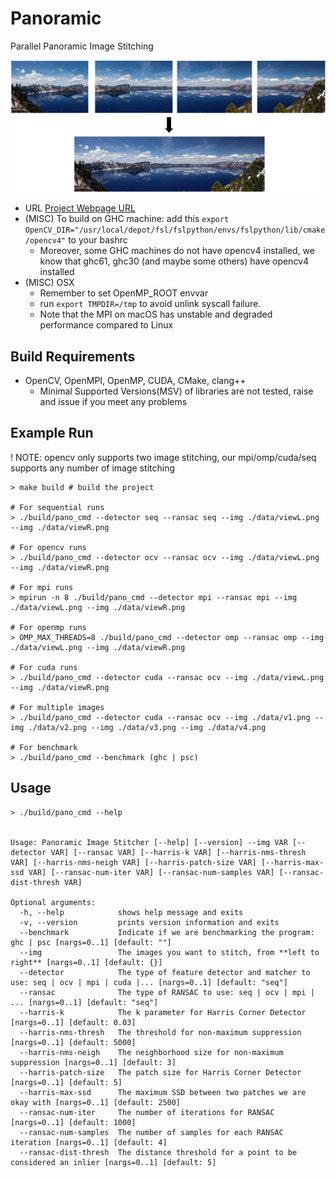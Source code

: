 # Panoramic

Parallel Panoramic Image Stitching

![](./assets/example.png)

- URL [Project Webpage URL](https://ji-xinyou.github.io/panoramic/)
- (MISC) To build on GHC machine: add this `export OpenCV_DIR="/usr/local/depot/fsl/fslpython/envs/fslpython/lib/cmake/opencv4"` to your bashrc
  - Moreover, some GHC machines do not have opencv4 installed, we know that ghc61, ghc30 (and maybe some others) have opencv4 installed
- (MISC) OSX
  - Remember to set OpenMP_ROOT envvar
  - run `export TMPDIR=/tmp` to avoid unlink syscall failure.
  - Note that the MPI on macOS has unstable and degraded performance compared to Linux

## Build Requirements

- OpenCV, OpenMPI, OpenMP, CUDA, CMake, clang++
  - Minimal Supported Versions(MSV) of libraries are not tested, raise and issue if you meet any problems

## Example Run

! NOTE: opencv only supports two image stitching, our mpi/omp/cuda/seq supports any number of image stitching

```shell
> make build # build the project

# For sequential runs
> ./build/pano_cmd --detector seq --ransac seq --img ./data/viewL.png --img ./data/viewR.png

# For opencv runs
> ./build/pano_cmd --detector ocv --ransac ocv --img ./data/viewL.png --img ./data/viewR.png

# For mpi runs
> mpirun -n 8 ./build/pano_cmd --detector mpi --ransac mpi --img ./data/viewL.png --img ./data/viewR.png

# For openmp runs
> OMP_MAX_THREADS=8 ./build/pano_cmd --detector omp --ransac omp --img ./data/viewL.png --img ./data/viewR.png

# For cuda runs
> ./build/pano_cmd --detector cuda --ransac ocv --img ./data/viewL.png --img ./data/viewR.png

# For multiple images
> ./build/pano_cmd --detector cuda --ransac ocv --img ./data/v1.png --img ./data/v2.png --img ./data/v3.png --img ./data/v4.png

# For benchmark
> ./build/pano_cmd --benchmark (ghc | psc)
```

## Usage

```shell
> ./build/pano_cmd --help


Usage: Panoramic Image Stitcher [--help] [--version] --img VAR [--detector VAR] [--ransac VAR] [--harris-k VAR] [--harris-nms-thresh VAR] [--harris-nms-neigh VAR] [--harris-patch-size VAR] [--harris-max-ssd VAR] [--ransac-num-iter VAR] [--ransac-num-samples VAR] [--ransac-dist-thresh VAR]

Optional arguments:
  -h, --help            shows help message and exits 
  -v, --version         prints version information and exits 
  --benchmark           Indicate if we are benchmarking the program: ghc | psc [nargs=0..1] [default: ""]
  --img                 The images you want to stitch, from **left to right** [nargs=0..1] [default: {}]
  --detector            The type of feature detector and matcher to use: seq | ocv | mpi | cuda |... [nargs=0..1] [default: "seq"]
  --ransac              The type of RANSAC to use: seq | ocv | mpi | ... [nargs=0..1] [default: "seq"]
  --harris-k            The k parameter for Harris Corner Detector [nargs=0..1] [default: 0.03]
  --harris-nms-thresh   The threshold for non-maximum suppression [nargs=0..1] [default: 5000]
  --harris-nms-neigh    The neighborhood size for non-maximum suppression [nargs=0..1] [default: 3]
  --harris-patch-size   The patch size for Harris Corner Detector [nargs=0..1] [default: 5]
  --harris-max-ssd      The maximum SSD between two patches we are okay with [nargs=0..1] [default: 2500]
  --ransac-num-iter     The number of iterations for RANSAC [nargs=0..1] [default: 1000]
  --ransac-num-samples  The number of samples for each RANSAC iteration [nargs=0..1] [default: 4]
  --ransac-dist-thresh  The distance threshold for a point to be considered an inlier [nargs=0..1] [default: 5]
```
